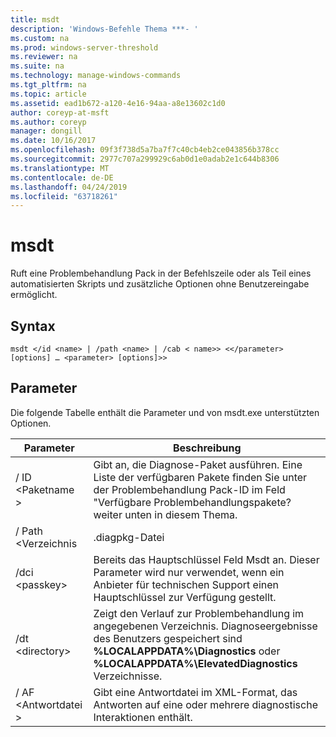```yaml
---
title: msdt
description: 'Windows-Befehle Thema ***- '
ms.custom: na
ms.prod: windows-server-threshold
ms.reviewer: na
ms.suite: na
ms.technology: manage-windows-commands
ms.tgt_pltfrm: na
ms.topic: article
ms.assetid: ead1b672-a120-4e16-94aa-a8e13602c1d0
author: coreyp-at-msft
ms.author: coreyp
manager: dongill
ms.date: 10/16/2017
ms.openlocfilehash: 09f3f738d5a7ba7f7c40cb4eb2ce043856b378cc
ms.sourcegitcommit: 2977c707a299929c6ab0d1e0adab2e1c644b8306
ms.translationtype: MT
ms.contentlocale: de-DE
ms.lasthandoff: 04/24/2019
ms.locfileid: "63718261"
---
```

# <a name="msdt"></a>msdt



Ruft eine Problembehandlung Pack in der Befehlszeile oder als Teil eines automatisierten Skripts und zusätzliche Optionen ohne Benutzereingabe ermöglicht.

## <a name="syntax"></a>Syntax

```
msdt </id <name> | /path <name> | /cab < name>> <</parameter> [options] … <parameter> [options]>>
```

## <a name="parameters"></a>Parameter

Die folgende Tabelle enthält die Parameter und von msdt.exe unterstützten Optionen.

|Parameter|Beschreibung|
|---------|-----------|
|/ ID \<Paketname >|Gibt an, die Diagnose-Paket ausführen. Eine Liste der verfügbaren Pakete finden Sie unter der Problembehandlung Pack-ID im Feld "Verfügbare Problembehandlungspakete? weiter unten in diesem Thema.|
|/ Path \<Verzeichnis | .diagpkg-Datei | .diagcfg Datei >|Gibt den vollständigen Pfad zu einer Diagnose-Paket an. Wenn Sie ein Verzeichnis angeben, muss das Verzeichnis eine Diagnose-Paket enthalten. Sie können nicht den/Path-Parameter verwenden, in Verbindung mit der */ID*, */dci*, oder */cab* Parameter.|
|/dci \<passkey>|Bereits das Hauptschlüssel Feld Msdt an. Dieser Parameter wird nur verwendet, wenn ein Anbieter für technischen Support einen Hauptschlüssel zur Verfügung gestellt.|
|/dt \<directory>|Zeigt den Verlauf zur Problembehandlung im angegebenen Verzeichnis. Diagnoseergebnisse des Benutzers gespeichert sind **%LOCALAPPDATA%\Diagnostics** oder **%LOCALAPPDATA%\ElevatedDiagnostics** Verzeichnisse.|
|/ AF \<Antwortdatei >|Gibt eine Antwortdatei im XML-Format, das Antworten auf eine oder mehrere diagnostische Interaktionen enthält.|

